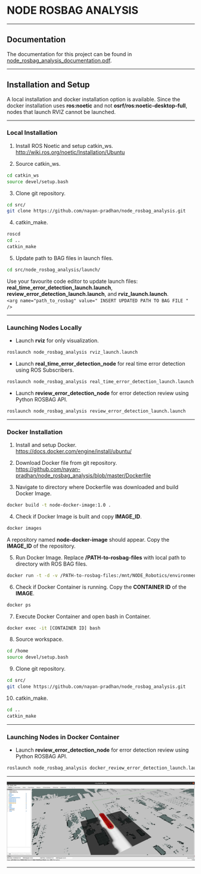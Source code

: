 # NODE ROSBAG ANALYSIS

------------------------------------------

## Documentation
The documentation for this project can be found in [node_rosbag_analysis_documentation.pdf](documentation/node_rosbag_analysis_documentation.pdf).

------------------------------------------

## Installation and Setup
A local installation and docker installation option is available. Since the docker installation uses **ros:noetic** and not **osrf/ros:noetic-desktop-full**, nodes that launch RVIZ cannot be launched. 

------------------------------------------

### Local Installation

1. Install ROS Noetic and setup catkin_ws.  
http://wiki.ros.org/noetic/Installation/Ubuntu

2. Source catkin_ws.   
```bash
cd catkin_ws  
source devel/setup.bash
``` 

3. Clone git repository.  
```bash
cd src/  
git clone https://github.com/nayan-pradhan/node_rosbag_analysis.git
```

4. catkin_make.  
```bash
roscd
cd ..  
catkin_make
```

5. Update path to BAG files in launch files.  
```bash
cd src/node_rosbag_analysis/launch/
```
Use your favourite code editor to update launch files: **real_time_error_detection_launch.launch**, **review_error_detection_launch.launch**, and **rviz_launch.launch**.  
`<arg name="path_to_rosbag" value=" INSERT UPDATED PATH TO BAG FILE " />`  

------------------------------------------

### Launching Nodes Locally  

* Launch **rviz** for only visualization.  
```bash
roslaunch node_rosbag_analysis rviz_launch.launch
```  

* Launch **real_time_error_detection_node** for real time error detection using ROS Subscribers.    
```bash
roslaunch node_rosbag_analysis real_time_error_detection_launch.launch
```

* Launch **review_error_detection_node** for error detection review using Python ROSBAG API.  
```bash
roslaunch node_rosbag_analysis review_error_detection_launch.launch
```  

------------------------------------------

### Docker Installation

1. Install and setup Docker.  
https://docs.docker.com/engine/install/ubuntu/

2. Download Docker file from git repository.  
https://github.com/nayan-pradhan/node_rosbag_analysis/blob/master/Dockerfile 

3. Navigate to directory where Dockerfile was downloaded and build Docker Image.  
```bash
docker build -t node-docker-image:1.0 .
```

4. Check if Docker Image is built and copy **IMAGE_ID**.    
```bash
docker images
```  
A repository named **node-docker-image** should appear. Copy the **IMAGE_ID** of the repository.

5. Run Docker Image. Replace **/PATH-to-rosbag-files** with local path to directory with ROS BAG files.    
```bash
docker run -t -d -v /PATH-to-rosbag-files:/mnt/NODE_Robotics/environment_files [IMAGE ID]
```

6. Check if Docker Container is running. Copy the **CONTAINER ID** of the **IMAGE**.    
```bash
docker ps
```

7. Execute Docker Container and open bash in Container.  
```bash
docker exec -it [CONTAINER ID] bash
```

8. Source workspace.  
```bash
cd /home  
source devel/setup.bash
```  

9. Clone git repository.  
```bash
cd src/  
git clone https://github.com/nayan-pradhan/node_rosbag_analysis.git
```

10. catkin_make.  
```bash
cd ..  
catkin_make
```  

------------------------------------------

### Launching Nodes in Docker Container  

* Launch **review_error_detection_node** for error detection review using Python ROSBAG API.  
```bash
roslaunch node_rosbag_analysis docker_review_error_detection_launch.launch
```  

------------------------------------------

![alt text](https://github.com/nayan-pradhan/node_rosbag_analysis/blob/master/images/rviz_visualization.png)

------------------------------------------

